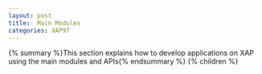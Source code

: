 ```yaml
---
layout: post
title:  Main Modules
categories: XAP97
---
```


{% summary %}This section explains how to develop applications on XAP using the main modules and APIs{% endsummary %}
{% children %}
